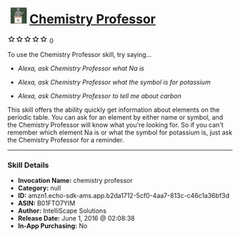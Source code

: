 # &nbsp;<img src="skill_icon" alt="Chemistry Professor icon" width="36"> [Chemistry Professor](http://alexa.amazon.com/#skills/amzn1.echo-sdk-ams.app.b2da1712-5cf0-4aa7-813c-c46c1a36bf3d)
![0 stars](../../images/ic_star_border_black_18dp_1x.png)![0 stars](../../images/ic_star_border_black_18dp_1x.png)![0 stars](../../images/ic_star_border_black_18dp_1x.png)![0 stars](../../images/ic_star_border_black_18dp_1x.png)![0 stars](../../images/ic_star_border_black_18dp_1x.png) 0

To use the Chemistry Professor skill, try saying...

* *Alexa, ask Chemistry Professor what Na is*

* *Alexa, ask Chemistry Professor what the symbol is for potassium*

* *Alexa, ask Chemistry Professor to tell me about carbon*

This skill offers the ability quickly get information about elements on the periodic table. You can ask for an element by either name or symbol, and the Chemistry Professor will know what you're looking for. So if you can't remember which element Na is or what the symbol for potassium is, just ask the Chemistry Professor for a reminder.

***

### Skill Details

* **Invocation Name:** chemistry professor
* **Category:** null
* **ID:** amzn1.echo-sdk-ams.app.b2da1712-5cf0-4aa7-813c-c46c1a36bf3d
* **ASIN:** B01FTO7YIM
* **Author:** IntelliScape Solutions
* **Release Date:** June 1, 2016 @ 02:08:38
* **In-App Purchasing:** No
